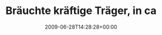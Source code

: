 ---
retweeted: false
source: <a href="http://twitter.com" rel="nofollow">Twitter Web Client</a>
entities:
  hashtags:
  - text: wg
    indices:
    - '48'
    - '51'
  symbols: []
  user_mentions: []
  urls: []
display_text_range:
- '0'
- '58'
favorite_count: '0'
id_str: '2371896858'
truncated: false
retweet_count: '0'
id: '2371896858'
created_at: Sun Jun 28 14:28:28 +0000 2009
favorited: false
full_text: Bräuchte kräftige Träger, in ca. 10 Minuten... (#wg-tweet)
lang: de
tags:
- wg
- pesos:twitter
date: '2009-06-28T14:28:28+00:00'
src: https://twitter.com/bascht/status/2371896858
original_url: https://twitter.com/bascht/status/2371896858
type: twitter_tweet
text: Bräuchte kräftige Träger, in ca. 10 Minuten... (#wg-tweet)
title: Bräuchte kräftige Träger, in ca

---